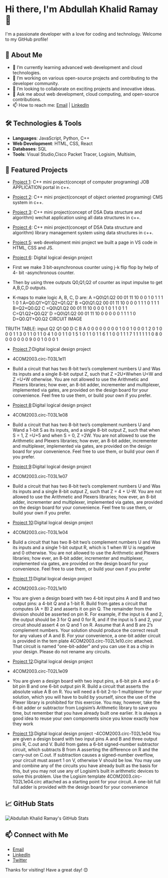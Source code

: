 # Hi there, I'm Abdullah Khalid Ramay 👋

I'm a passionate developer with a love for coding and technology. Welcome to my GitHub profile!

## 🚀 About Me

- 🌱 I’m currently learning advanced web development and cloud technologies.
- 💼 I’m working on various open-source projects and contributing to the developer community.
- 👯 I’m looking to collaborate on exciting projects and innovative ideas.
- 💬 Ask me about web development, cloud computing, and open-source contributions.
- 📫 How to reach me: [Email](mailto:abdullahkhalidramay@example.com) | [LinkedIn](https://www.linkedin.com/in/abdullahkhalidramay)

## 🛠️ Technologies & Tools

- **Languages**: JavaScript, Python, C++
- **Web Development**: HTML, CSS, React
- **Databases**: SQL
- **Tools**: Visual Studio,Cisco Packet Tracer, Logisim, Multisim,

## 🌟 Featured Projects

- [Project 1](https://github.com/AbdullahKhalidRamay/job-portal-c-plus-plus): C++ mini project(concept of computer programing) JOB APPLICATION portal in c++.
- [Project 2](https://github.com/AbdullahKhalidRamay/project2): C++ mini project(concept of object oriented programing) CMS system in c++.
- [Project 3](https://github.com/AbdullahKhalidRamay/project3):  C++ mini project(concept of DSA Data structure and algorithm) wechat application using all data structures 
   in c++.
- [Project 4](https://github.com/AbdullahKhalidRamay/project4): C++ mini project(concept of DSA Data structure and algorithm) library management system using  data 
  structures in c++.
- [Project 5](https://github.com/AbdullahKhalidRamay/project5): web development mini project we built a page in VS code in HTML, CSS and JS. 
- [Project 6](https://github.com/AbdullahKhalidRamay/project6):  Digital logical design project
 
-	First we make 3 bit-asynchronous counter using j-k flip flop by help of 4- bit -asynchronous counter.
-	Then by using three outputs Q0,Q1,Q2 of  counter as input impulse to get A,B,C,D outputs.
-	K-maps to make logic A, B, C, D are:
A =Q0\Q1.Q2	00	01	11	10
0	0	1	0	1
1	1	1	0	1
A=Q0.Q1’+Q1’.Q2+Q1.Q2’
B =Q0\Q1.Q2	00	01	11	10
0	0	0	1	1
1	0	1	1	1
B=Q2+Q0.Q2
C =Q0\Q1.Q2	00	01	11	10
0	0	0	1	0
1	1	0	1	1
C=Q1.Q2+Q0.Q2’
D =Q0\Q1.Q2	00	01	11	10
0	0	0	0	0
1	1	1	1	0
D=Q0.Q1’+Q0.Q2
CIRCUIT IMAGE
 

TRUTH TABLE:
input	Q2	Q1	Q0	D	C	B	A
0	0	0	0	0	0	0	0
1	0	0	1	0	0	0	1
2	0	1	0	0	0	1	1
3	0	1	1	0	1	1	0
4	1	0	0	1	1	0	1
5	1	0	1	1	0	1	1
6	1	1	0	0	1	1	1
7	1	1	1	1	1	1	0
8	0	0	0	0	0	0	0
9
	0	0	1	0	0	0	1
 - [Project 7](https://github.com/AbdullahKhalidRamay/project7):Digital logical design project
 - 4COM2003.circ-T03L1e11
 - Build a circuit that has two 8-bit two’s complement numbers U and
 Was its inputs and a single 8-bit output Z, such that
 Z =2U+Wwhen U<W
 and Z =U+W otherwise.
 You are not allowed to use the Arithmetic and Plexers libraries; how
ever, an 8-bit adder, incrementer and multiplexer, implemented via gates,
 are provided on the design board for your convenience. Feel free to use
 them, or build your own if you prefer.
- [Project 8](https://github.com/AbdullahKhalidRamay/project8):Digital logical design project
- 4COM2003.circ-T03L1e08
 - Build a circuit that has two 8-bit two’s complement numbers U and
 Wand a 1-bit S as its inputs, and a single 8-bit output Z, such that
 when S = 1, Z =U+5 and
 when S = 0, Z =2W.
 You are not allowed to use the Arithmetic and Plexers libraries; how
ever, an 8-bit adder, incrementer and multiplexer, implemented via gates,
 are provided on the design board for your convenience. Feel free to use
 them, or build your own if you prefer.
- [Project 9](https://github.com/AbdullahKhalidRamay/project9):Digital logical design project
- 4COM2003.circ-T03L1e07
 - Build a circuit that has two 8-bit two’s complement numbers U and
 Was its inputs and a single 8-bit output Z, such that Z = 4 + U-W.
 You are not allowed to use the Arithmetic and Plexers libraries; how
ever, an 8-bit adder, incrementer and multiplexer, implemented via gates,
 are provided on the design board for your convenience. Feel free to use
 them, or build your own if you prefer.
- [Project 10](https://github.com/AbdullahKhalidRamay/project10):Digital logical design project
  
- 4COM2003.circ-T03L1e04
- Build a circuit that has two 8-bit two’s complement numbers U and
 Was its inputs and a single 1-bit output R, which is 1 when W U is
 negative and 0 otherwise.
 You are not allowed to use the Arithmetic and Plexers libraries; how
ever, an 8-bit adder, incrementer and multiplexer, implemented via gates,
 are provided on the design board for your convenience. Feel free to use
 them, or build your own if you prefer
- [Project 11](https://github.com/AbdullahKhalidRamay/project11):Digital logical design project
- 4COM2003.circ-T02L1e10
 - You are given a design board with two 4-bit input pins A and B and
 two output pins: a 4-bit Q and a 1-bit R. Build from gates a circuit that
 computes (A + B) 2 and asserts it on pin Q. The remainder from the
 division should be asserted on pin R. For example, if the input is 4 and
 2, the output should be 3 for Q and 0 for R, and if the input is 5 and
 2, your circuit should assert 4 on Q and 1 on R.
 Assume that A and B are 2’s complement numbers. Your solution
 should produce the correct result for any values of A and B.
 For your convenience, a one-bit adder circuit is provided in the tem
plate 4COM2003.circ-T02L1e10.circ attached. That circuit is named
 "one-bit-adder" and you can use it as a chip in your design. Please do
 not rename any circuits.
- [Project 12](https://github.com/AbdullahKhalidRamay/project12):Digital logical design project
- 4COM2003.circ-T02L1e09
- You are given a design board with two input pins, a 6-bit pin A and
 a 6-bit pin B and one 6-bit output pin R.
 Build a circuit that asserts the absolute value A B on R. You will
 need a 6-bit 2-to-1 multiplexer for your solution, which you will have
 to build by yourself, since the use of the Plexer library is prohibited for
 this exercise. You may, however, take the 6-bit adder or subtractor from
 Logisim’s Arithmetic library to save you time, but remember that you
 have already built one earlier. It is always a good idea to reuse your own
 components since you know exactly how they work
- [Project 13](https://github.com/AbdullahKhalidRamay/project13):Digital logical design project
-4COM2003.circ-T02L1e04
 You are given a design board with two input pins A and B and three
 output pins R, C.out and V. Build from gates a 6-bit signed-number
 subtractor circuit, which subtracts B from A asserting the difference on
 R and the carry-out on C.out. If subtraction causes a signed-number
 overflow, your circuit must assert 1 on V, otherwise V should be low.
 You may use and combine any of the circuits you have already
 built as the basis for this, but you may not use any of Logisim’s built
in arithmetic devices to solve this problem. Use the Logisim template
 4COM2003.circ-T02L1e04.circ attached as a starting point for your
 circuit. A one-bit full full adder is provided with the design board for
 your convenience


## 📈 GitHub Stats

![Abdullah Khalid Ramay's GitHub Stats](https://github-readme-stats.vercel.app/api?username=AbdullahKhalidRamay&show_icons=true&theme=radical)

## 📫 Connect with Me

- [Email](mailto:abdullahkhalidramay@example.com)
- [LinkedIn](https://www.linkedin.com/in/abdullahkhalidramay)
- [Twitter](https://twitter.com/AbdullahKhalidR)

Thanks for visiting! Have a great day! 😊
